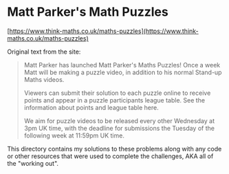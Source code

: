 # Matt Parker's Math Puzzles

[https://www.think-maths.co.uk/maths-puzzles](https://www.think-maths.co.uk/maths-puzzles)

Original text from the site:

> Matt Parker has launched Matt Parker's Maths Puzzles! Once a week Matt will be
> making a puzzle video, in addition to his normal Stand-up Maths videos.
>
> Viewers can submit their solution to each puzzle online to receive points and
> appear in a puzzle participants league table. See the information about points
> and league table here.
> 
> We aim for puzzle videos to be released every other Wednesday at 3pm UK time,
> with the deadline for submissions the Tuesday of the following week at 11:59pm
> UK time.

This directory contains my solutions to these problems along with any code or
other resources that were used to complete the challenges, AKA all of the
"working out".
